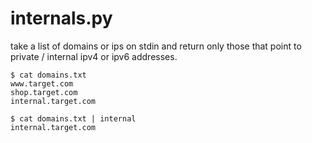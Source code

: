 # internals.py

take a list of domains or ips on stdin and return only those that point to private / internal ipv4 or ipv6 addresses. 

```
$ cat domains.txt
www.target.com
shop.target.com
internal.target.com

$ cat domains.txt | internal
internal.target.com
```
